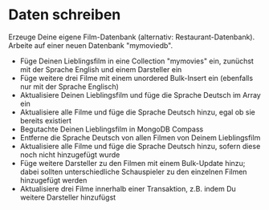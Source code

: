 # Daten schreiben
Erzeuge Deine eigene Film-Datenbank (alternativ: Restaurant-Datenbank). Arbeite auf einer neuen Datenbank "mymoviedb".

- Füge Deinen Lieblingsfilm in eine Collection "mymovies" ein, zunüchst mit der Sprache English und einem Darsteller ein
- Füge weitere drei Filme mit einem unordered Bulk-Insert ein (ebenfalls nur mit der Sprache Englisch)
- Aktualisiere Deinen Lieblingsfilm und füge die Sprache Deutsch im Array ein
- Aktualisiere alle Filme und füge die Sprache Deutsch hinzu, egal ob sie bereits existiert
- Begutachte Deinen Lieblingsfilm in MongoDB Compass
- Entferne die Sprache Deutsch von allen Filmen von Deinem Lieblingsfilm
- Aktualisiere alle Filme und füge die Sprache Deutsch hinzu, sofern diese noch nicht hinzugefügt wurde
- Füge weitere Darsteller zu den Filmen mit einem Bulk-Update hinzu; dabei sollten unterschiedliche Schauspieler zu den einzelnen Filmen hinzugefügt werden
- Aktualisiere drei Filme innerhalb einer Transaktion, z.B. indem Du weitere Darsteller hinzufügst